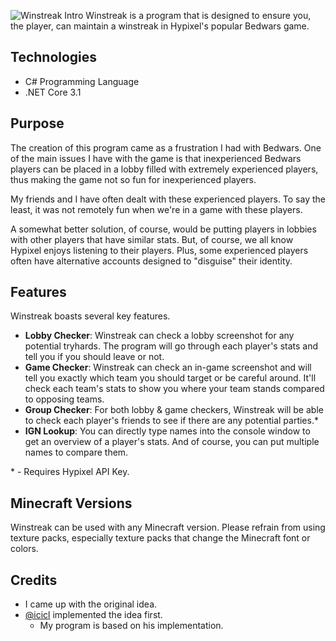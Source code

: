 ![Winstreak Intro](https://github.com/ewang2002/Winstreak.NET/ws_github.png)
Winstreak is a program that is designed to ensure you, the player, can maintain a winstreak in Hypixel's popular Bedwars game.

## Technologies
- C# Programming Language
- .NET Core 3.1 

## Purpose
The creation of this program came as a frustration I had with Bedwars. One of the main issues I have with the game is that inexperienced Bedwars players can be placed in a lobby filled with extremely experienced players, thus making the game not so fun for inexperienced players.

My friends and I have often dealt with these experienced players. To say the least, it was not remotely fun when we're in a game with these players. 

A somewhat better solution, of course, would be putting players in lobbies with other players that have similar stats. But, of course, we all know Hypixel enjoys listening to their players. Plus, some experienced players often have alternative accounts designed to "disguise" their identity. 

## Features
Winstreak boasts several key features. 
- **Lobby Checker**: Winstreak can check a lobby screenshot for any potential tryhards. The program will go through each player's stats and tell you if you should leave or not.
- **Game Checker**: Winstreak can check an in-game screenshot and will tell you exactly which team you should target or be careful around. It'll check each team's stats to show you where your team stands compared to opposing teams.
- **Group Checker**: For both lobby & game checkers, Winstreak will be able to check each player's friends to see if there are any potential parties.*
- **IGN Lookup**: You can directly type names into the console window to get an overview of a player's stats. And of course, you can put multiple names to compare them.

\* - Requires Hypixel API Key.

## Minecraft Versions
Winstreak can be used with any Minecraft version. Please refrain from using texture packs, especially texture packs that change the Minecraft font or colors. 

## Credits
- I came up with the original idea.
- [@icicl](https://github.com/icicl/) implemented the idea first. 
	- My program is based on his implementation. 